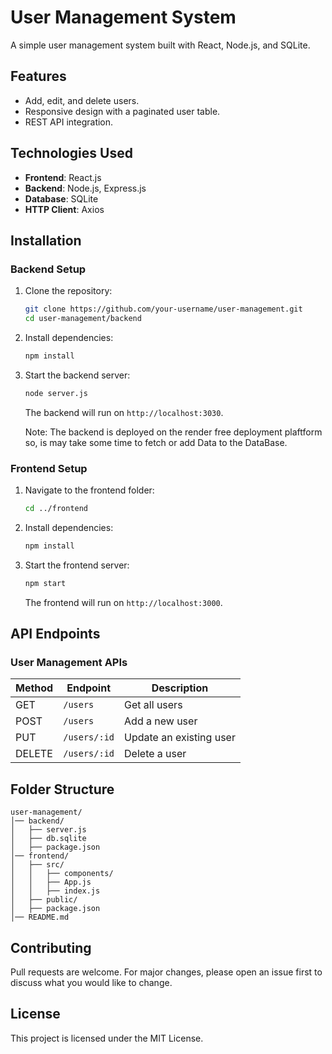# User Management System

A simple user management system built with React, Node.js, and SQLite.

## Features

- Add, edit, and delete users.
- Responsive design with a paginated user table.
- REST API integration.

## Technologies Used

- **Frontend**: React.js
- **Backend**: Node.js, Express.js
- **Database**: SQLite
- **HTTP Client**: Axios

## Installation

### Backend Setup

1. Clone the repository:
   ```sh
   git clone https://github.com/your-username/user-management.git
   cd user-management/backend
   ```

2. Install dependencies:
   ```sh
   npm install
   ```

3. Start the backend server:
   ```sh
   node server.js
   ```
   The backend will run on `http://localhost:3030`.

   Note: The backend is deployed on the render free deployment plaftform so, is may take some time to fetch or add Data to the DataBase. 

### Frontend Setup

1. Navigate to the frontend folder:
   ```sh
   cd ../frontend
   ```

2. Install dependencies:
   ```sh
   npm install
   ```

3. Start the frontend server:
   ```sh
   npm start
   ```
   The frontend will run on `http://localhost:3000`.

## API Endpoints

### User Management APIs

| Method | Endpoint      | Description             |
|--------|-------------|-------------------------|
| GET    | `/users`    | Get all users           |
| POST   | `/users`    | Add a new user          |
| PUT    | `/users/:id` | Update an existing user |
| DELETE | `/users/:id` | Delete a user          |

## Folder Structure

```
user-management/
│── backend/
│   ├── server.js
│   ├── db.sqlite
│   ├── package.json
│── frontend/
│   ├── src/
│   │   ├── components/
│   │   ├── App.js
│   │   ├── index.js
│   ├── public/
│   ├── package.json
│── README.md
```

## Contributing

Pull requests are welcome. For major changes, please open an issue first to discuss what you would like to change.

## License

This project is licensed under the MIT License.
